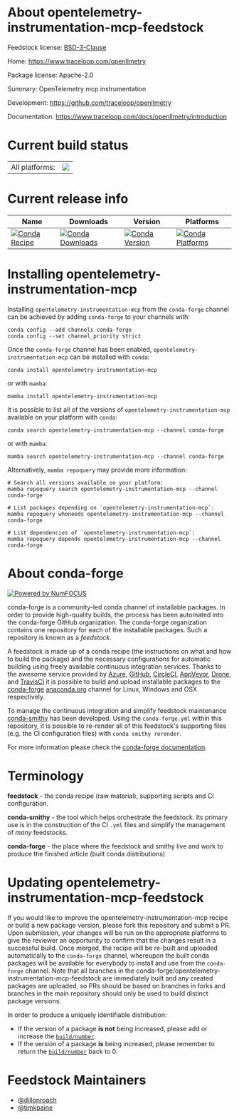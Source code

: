 About opentelemetry-instrumentation-mcp-feedstock
=================================================

Feedstock license: [BSD-3-Clause](https://github.com/conda-forge/opentelemetry-instrumentation-mcp-feedstock/blob/main/LICENSE.txt)

Home: https://www.traceloop.com/openllmetry

Package license: Apache-2.0

Summary: OpenTelemetry mcp instrumentation

Development: https://github.com/traceloop/openllmetry

Documentation: https://www.traceloop.com/docs/openllmetry/introduction

Current build status
====================


<table><tr><td>All platforms:</td>
    <td>
      <a href="https://dev.azure.com/conda-forge/feedstock-builds/_build/latest?definitionId=25604&branchName=main">
        <img src="https://dev.azure.com/conda-forge/feedstock-builds/_apis/build/status/opentelemetry-instrumentation-mcp-feedstock?branchName=main">
      </a>
    </td>
  </tr>
</table>

Current release info
====================

| Name | Downloads | Version | Platforms |
| --- | --- | --- | --- |
| [![Conda Recipe](https://img.shields.io/badge/recipe-opentelemetry--instrumentation--mcp-green.svg)](https://anaconda.org/conda-forge/opentelemetry-instrumentation-mcp) | [![Conda Downloads](https://img.shields.io/conda/dn/conda-forge/opentelemetry-instrumentation-mcp.svg)](https://anaconda.org/conda-forge/opentelemetry-instrumentation-mcp) | [![Conda Version](https://img.shields.io/conda/vn/conda-forge/opentelemetry-instrumentation-mcp.svg)](https://anaconda.org/conda-forge/opentelemetry-instrumentation-mcp) | [![Conda Platforms](https://img.shields.io/conda/pn/conda-forge/opentelemetry-instrumentation-mcp.svg)](https://anaconda.org/conda-forge/opentelemetry-instrumentation-mcp) |

Installing opentelemetry-instrumentation-mcp
============================================

Installing `opentelemetry-instrumentation-mcp` from the `conda-forge` channel can be achieved by adding `conda-forge` to your channels with:

```
conda config --add channels conda-forge
conda config --set channel_priority strict
```

Once the `conda-forge` channel has been enabled, `opentelemetry-instrumentation-mcp` can be installed with `conda`:

```
conda install opentelemetry-instrumentation-mcp
```

or with `mamba`:

```
mamba install opentelemetry-instrumentation-mcp
```

It is possible to list all of the versions of `opentelemetry-instrumentation-mcp` available on your platform with `conda`:

```
conda search opentelemetry-instrumentation-mcp --channel conda-forge
```

or with `mamba`:

```
mamba search opentelemetry-instrumentation-mcp --channel conda-forge
```

Alternatively, `mamba repoquery` may provide more information:

```
# Search all versions available on your platform:
mamba repoquery search opentelemetry-instrumentation-mcp --channel conda-forge

# List packages depending on `opentelemetry-instrumentation-mcp`:
mamba repoquery whoneeds opentelemetry-instrumentation-mcp --channel conda-forge

# List dependencies of `opentelemetry-instrumentation-mcp`:
mamba repoquery depends opentelemetry-instrumentation-mcp --channel conda-forge
```


About conda-forge
=================

[![Powered by
NumFOCUS](https://img.shields.io/badge/powered%20by-NumFOCUS-orange.svg?style=flat&colorA=E1523D&colorB=007D8A)](https://numfocus.org)

conda-forge is a community-led conda channel of installable packages.
In order to provide high-quality builds, the process has been automated into the
conda-forge GitHub organization. The conda-forge organization contains one repository
for each of the installable packages. Such a repository is known as a *feedstock*.

A feedstock is made up of a conda recipe (the instructions on what and how to build
the package) and the necessary configurations for automatic building using freely
available continuous integration services. Thanks to the awesome service provided by
[Azure](https://azure.microsoft.com/en-us/services/devops/), [GitHub](https://github.com/),
[CircleCI](https://circleci.com/), [AppVeyor](https://www.appveyor.com/),
[Drone](https://cloud.drone.io/welcome), and [TravisCI](https://travis-ci.com/)
it is possible to build and upload installable packages to the
[conda-forge](https://anaconda.org/conda-forge) [anaconda.org](https://anaconda.org/)
channel for Linux, Windows and OSX respectively.

To manage the continuous integration and simplify feedstock maintenance
[conda-smithy](https://github.com/conda-forge/conda-smithy) has been developed.
Using the ``conda-forge.yml`` within this repository, it is possible to re-render all of
this feedstock's supporting files (e.g. the CI configuration files) with ``conda smithy rerender``.

For more information please check the [conda-forge documentation](https://conda-forge.org/docs/).

Terminology
===========

**feedstock** - the conda recipe (raw material), supporting scripts and CI configuration.

**conda-smithy** - the tool which helps orchestrate the feedstock.
                   Its primary use is in the construction of the CI ``.yml`` files
                   and simplify the management of *many* feedstocks.

**conda-forge** - the place where the feedstock and smithy live and work to
                  produce the finished article (built conda distributions)


Updating opentelemetry-instrumentation-mcp-feedstock
====================================================

If you would like to improve the opentelemetry-instrumentation-mcp recipe or build a new
package version, please fork this repository and submit a PR. Upon submission,
your changes will be run on the appropriate platforms to give the reviewer an
opportunity to confirm that the changes result in a successful build. Once
merged, the recipe will be re-built and uploaded automatically to the
`conda-forge` channel, whereupon the built conda packages will be available for
everybody to install and use from the `conda-forge` channel.
Note that all branches in the conda-forge/opentelemetry-instrumentation-mcp-feedstock are
immediately built and any created packages are uploaded, so PRs should be based
on branches in forks and branches in the main repository should only be used to
build distinct package versions.

In order to produce a uniquely identifiable distribution:
 * If the version of a package **is not** being increased, please add or increase
   the [``build/number``](https://docs.conda.io/projects/conda-build/en/latest/resources/define-metadata.html#build-number-and-string).
 * If the version of a package **is** being increased, please remember to return
   the [``build/number``](https://docs.conda.io/projects/conda-build/en/latest/resources/define-metadata.html#build-number-and-string)
   back to 0.

Feedstock Maintainers
=====================

* [@dillonroach](https://github.com/dillonroach/)
* [@timkpaine](https://github.com/timkpaine/)

